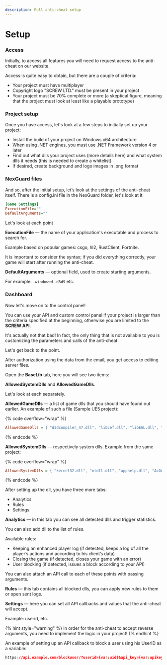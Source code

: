 ```yaml
---
description: Full anti-cheat setup
---
```


# Setup

### Access

Initially, to access all features you will need to request access to the anti-cheat on our website.&#x20;

Access is quite easy to obtain, but there are a couple of criteria:

* Your project must have multiplayer
* Copyright logo "SCREW LTD." must be present in your project
* Your project must be 70% complete or more (a skeptical figure, meaning that the project must look at least like a playable prototype)

### Project setup

Once you have access, let's look at a few steps to initially set up your project:

* Install the build of your project on Windows x64 architecture
* When using .NET engines, you must use .NET Framework version 4 or later
* Find out what dlls your project uses (more details here) and what system dlls it needs (this is needed to create a whitelist)
* If desired, create background and logo images in .png format



### NexGuard files

And so, after the initial setup, let’s look at the settings of the anti-cheat itself. There is a config.ini file in the NexGuard folder, let's look at it:

```ini
[Game Settings]
ExecutionFile=""
DefaultArguments=""
```

Let's look at each point

**ExecutionFile** — the name of your application's executable and process to search for.

Example based on popular games: csgo, hl2, RustClient, Fortnite.

It is important to consider the syntax; if you did everything correctly, your game will start after running the anti-cheat.



**DefaultArguments** — optional field, used to create starting arguments.&#x20;

For example: `-windowed` `-d3d9` etc.

### Dashboard

Now let's move on to the control panel!

You can use your API and custom control panel if your project is larger than the criteria specified at the beginning, otherwise you are limited to the **SCREW API**.&#x20;

It's actually not that bad! In fact, the only thing that is not available to you is customizing the parameters and calls of the anti-cheat.

Let's get back to the point.&#x20;

After authorization using the data from the email, you get access to editing server files.



Open the **BaseLib** tab, here you will see two items:&#x20;

**AllowedSystemDlls** and **AllowedGameDlls**.&#x20;

Let's look at each separately.&#x20;

**AllowedGameDlls** — a list of game dlls that you should have found out earlier. An example of such a file (Sample UE5 project):

{% code overflow="wrap" %}
```ini
AllowedGameDlls = { "d3dcompiler_47.dll", "libcef.dll", "libEGL.dll", "libGLESv2.dll", "libEGL.dll", "libGLESv2.dll", "dbghelp.dll", "msquic.dll", "libogg_64.dll", "libvorbisfile_64.dll", "libvorbis_64.dll", "WinPixEventRuntime.dll", "xaudio2_9redist.dll", "OpenImageDenoise.dll", "tbb.dll", "tbb12.dll", "tbbmalloc.dll", "D3D12Core.dll" };
```
{% endcode %}

**AllowedSystemDlls** — respectively system dlls. Example from the same project:

{% code overflow="wrap" %}
```ini
AllowedSystemDlls = { "kernel32.dll", "ntdll.dll", "apphelp.dll", "AcGenral.DLL", "msvcrt.dll", "sechost.dll", "SHLWAPI.dll", "USER32.dll", "win32u.dll", "GDI32.dll", "gdi32full.dll", "msvcp_win.dll", "ucrtbase.dll", "ole32.dll", "combase.dll", "RPCRT4.dll", "advapi32.dll", "shcore.dll", "SHELL32.dll", "USERENV.dll", "MPR.dll", "SspiCli.dll", "IMM32.DLL", "WS2_32.dll", "COMDLG32.dll", "XINPUT1_3.dll", "dxgi.dll", "OLEAUT32.dll", "SETUPAPI.dll", "CRYPT32.dll", "DSOUND.dll", "COMCTL32.dll", "WINMM.dll", "NETAPI32.dll", "IPHLPAPI.DLL", "UIAutomationCore.DLL", "dwmapi.dll", "WINHTTP.dll", "CFGMGR32.dll", "MSVCP140.dll", "OPENGL32.dll", "VERSION.dll", "bcrypt.dll", "UxTheme.dll", "PROPSYS.dll", "POWRPROF.dll", "VCRUNTIME140.dll", "VCRUNTIME140_1.dll", "ResampleDmo.DLL", "winmmbase.dll", "GLU32.dll", "msdmo.dll", "NETUTILS.DLL", "dxcore.dll", "SRVCLI.DLL", "UMPDC.dll", "bcryptprimitives.dll", "windows.storage.dll", "wintypes.dll", "profapi.dll", "directxdatabasehelper.dll", "kernel.appcore.dll", "d3d11.dll", "msasn1.dll", "cryptnet.dll", "drvstore.dll", "devobj.dll", "wldp.dll", "cryptbase.dll", "wintrust.dll", "imagehlp.dll", "CRYPTSP.dll", "rsaenh.dll", "nvspcap64.dll", "ntmarta.dll", "DINPUT8.dll", "inputhost.dll", "CoreMessaging.dll", "NSI.dll", "dhcpcsvc.DLL", "nvapi64.dll", "mf.dll", "mfplat.dll", "RTWorkQ.DLL", "mfplay.dll", "dhcpcsvc6.DLL", "mswsock.dll", "napinsp.dll", "pnrpnsp.dll", "DNSAPI.dll", "winrnr.dll", "wshbth.dll", "nlansp_c.dll", "clbcatq.dll", "gameux.dll", "msctf.dll", "textinputframework.dll", "explorerframe.dll", "nvldumdx.dll", "nvwgf2umx.dll", "NvCamera64.dll", "XINPUT9_1_0.dll", "HID.DLL", "WindowsCodecs.dll", "MessageBus.dll", "d3dcompiler_47_64.dll", "gpapi.dll", "WINNSI.DLL", "dbgcore.DLL", "d3d12.dll", "_nvngx.dll", "DEVRTL.dll", "SPINF.dll", "dataexchange.dll", "twinapi.appcore.dll", "dcomp.dll", "d3d9.dll", "MessageBus.dll", "Secur32.dll", "OLEACC.dll", "WTSAPI32.dll", "DWrite.dll", "WINSPOOL.DRV", "dxva2.dll", "credui.dll", "USP10.dll", "CRYPTUI.dll", "urlmon.dll", "wevtapi.dll", "ncrypt.dll", "ESENT.dll", "WININET.dll", "iertutil.dll", "WKSCLI.DLL", "SAMCLI.DLL", "NTASN1.dll", "DPAPI.dll", "WINSTA.dll", "MMDevApi.dll", "mscms.dll", "Windows.UI.dll", "AVRT.dll", "xaudio2_9.dll", "AUDIOSES.DLL", "resourcepolicyclient.dll", "TestProject.exe", "KERNELBASE.dll", "msvcp140_2.dll", "rasadhlp.dll", "fwpuclnt.dll" };
```
{% endcode %}



After setting up the dll, you have three more tabs:

* Analytics
* Rules
* Settings

**Analytics** — in this tab you can see all detected dlls and trigger statistics.&#x20;

You can also add dll to the list of rules.

Available rules:

* Keeping an enhanced player log (if detected, keeps a log of all the player’s actions and according to his client’s data)
* Closing the game (if detected, closes your game with an error)
* User blocking (if detected, issues a block according to your API)

You can also attach an API call to each of these points with passing arguments.



**Rules** — this tab contains all blocked dlls, you can apply new rules to them or open sent logs.

**Settings** — here you can set all API callbacks and values that the anti-cheat will accept.&#x20;

Example: userid, etc.

{% hint style="warning" %}
In order for the anti-cheat to accept reverse arguments, you need to implement the logic in your project!
{% endhint %}

An example of setting up an API callback to block a user using his UserID as a variable:

```css
https://api.example.com/blockuser/?userid={var:uid}&api_key={var:apikey}
```
